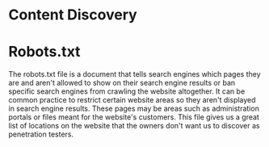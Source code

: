 # Content Discovery

# Robots.txt

The robots.txt file is a document that tells search engines which pages they are and aren't allowed to show on their search engine results or ban specific search engines from crawling the website altogether. It can be common practice to restrict certain website areas so they aren't displayed in search engine results. These pages may be areas such as administration portals or files meant for the website's customers. This file gives us a great list of locations on the website that the owners don't want us to discover as penetration testers.



